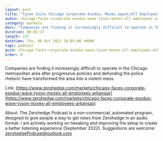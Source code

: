 ```yaml
---
layout: post
title: "Tyson Joins Chicago Corporate Exodus; Moves &quot;All Employees&quot; To Arkansas"
audio: chicago-faces-corporate-exodus-wave-tyson-moves-all-employees-arkansas-0
category: markets
desc: "Companies are finding it increasingly difficult to operate in the Chicago metropolitan area after progressive policies and defunding the police rhetoric have transformed the area into a violent mess."
duration: 00:02:37
length: 157
datetime: Thu, 06 Oct 2022 18:05:00 +0000
tags: podcast
guid: chicago-faces-corporate-exodus-wave-tyson-moves-all-employees-arkansas-0
order: 0
---
```

Companies are finding it increasingly difficult to operate in the Chicago metropolitan area after progressive policies and defunding the police rhetoric have transformed the area into a violent mess.

Link: [https://www.zerohedge.com/markets/chicago-faces-corporate-exodus-wave-tyson-moves-all-employees-arkansas](https://www.zerohedge.com/markets/chicago-faces-corporate-exodus-wave-tyson-moves-all-employees-arkansas)

About: The Zerohedge Podcast is a non-commercial, automated program, designed to give people a way to get news from Zerohedge in an audio format.  I am actively working on tweaking and improving the setup to create a better listening experience (September 2022).  Suggestions are welcome: [zerohedgePodcast@outlook.com](mailto:zerohedgePodcast@outlook.com)